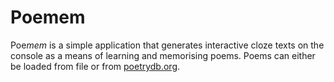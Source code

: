 # Poemem

Poe*mem* is a simple application that generates interactive cloze texts on the console as a means of learning and memorising poems. Poems can either be loaded from file or from [poetrydb.org](https://poetrydb.org/index.html). 
